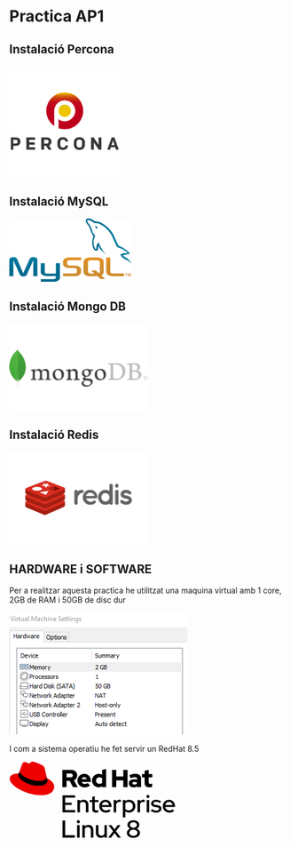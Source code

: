 # Practica AP1

## Instalació Percona
<a href="https://github.com/MarcGarcia03/Bases-de-dades/tree/main/Ap1/Instalacio-Percona"><img src="imgs/percona_logo.png" width="200"></a>

## Instalació MySQL
<a href="https://github.com/MarcGarcia03/Bases-de-dades/tree/main/Ap1/Instalacio-MySQL"><img src="imgs/MySQL-logo.png" width="220"></a>

## Instalació Mongo DB
<a href=""><img src="imgs/MongoDB_logo.png" width="250"></a>

## Instalació Redis
<a href=""><img src="imgs/Redis_logo.png" width="250"></a>

## HARDWARE i SOFTWARE
Per a realitzar aquesta practica he utilitzat una maquina virtual amb 1 core, 2GB de RAM i 50GB de disc dur

![ScreenShot](imgs/maquina.png)

I com a sistema operatiu he fet servir un RedHat 8.5

<img src="imgs/RedHat.png" width="300">